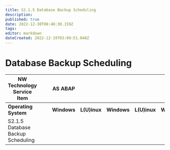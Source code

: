 ```yaml
---
title: S2.1.5 Database Backup Scheduling
description: 
published: true
date: 2022-12-30T08:48:30.159Z
tags: 
editor: markdown
dateCreated: 2022-12-19T03:09:51.048Z
---
```


# Database Backup Scheduling
|NW Technology Service Item|||AS ABAP||||||
|---------|---------|---------|---------|---------|---------|---------|---------|---------|
| **Operating System** |||**Windows** |**L(U)inux** | **Windows** | **L(U)inux** | **Windows** | **Linux** | 
| S2.1.5 Database Backup Scheduling|||||| |  | [R1](/home/S2_SAP_NetWeaver_Skills/Database_Backup_Scheduling/R1) |